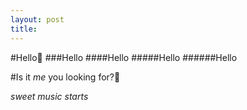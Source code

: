 ```yaml
---
layout: post
title: 
---
```


#Hello👀
###Hello
####Hello
#####Hello
######Hello

#Is it _me_ you looking for?🙌

*sweet music starts*
